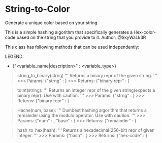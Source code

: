 # String-to-Color
Generate a unique color based on your string.

This is a simple hashing algorithm that specifically generates a Hex-color-code
based on the string that you provide to it.
Author: @SkyWaLk3R

This class has following methods that can be used independently:

LEGEND:
- {"<variable_name|description>" : <variable_type>}

>string_to_binary(strng)
    '''
        Returns a binary repr of the given string.
    '''
    >>> Params:  {"strng" : <string>}
    >>> Returns: {"binary repr" : <string>}

>toInt(string):
    '''
        Returns an integer repr of the given string(expects a binary repr).
        Use with caution.
    '''
    >>> Params:  {"strng" : <string>}
    >>> Returns: {"binary repr" : <string>}

>Hache(num, base):
    '''
        Dumbest hashing algorithm that returns a remainder using the modulo operator.
        Use with caution.
    '''
    >>> Params:  {"num" : <int>, "base" : <int>}
    >>> Returns: {"remainder" : <int>}

>hash_to_hex(hash):
    '''
        Returns a hexadecimal(256-bit) repr of given integer.
    '''
    >>> Params:  {"hash" : <int>}
    >>> Returns: {"hex-code" : <string>}

